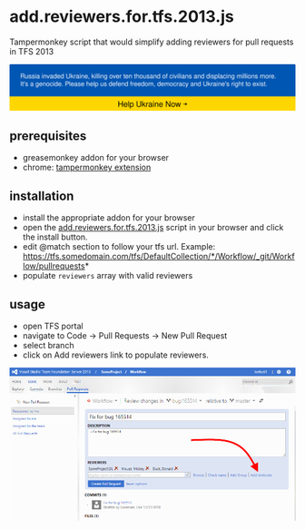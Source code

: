 add.reviewers.for.tfs.2013.js
===============

Tampermonkey script that would simplify adding reviewers for pull requests in TFS 2013

![SWUbanner](https://raw.githubusercontent.com/vshymanskyy/StandWithUkraine/main/banner2.svg)

## prerequisites
 
 - greasemonkey addon for your browser
 - chrome: [tampermonkey extension](https://chrome.google.com/webstore/detail/tampermonkey/dhdgffkkebhmkfjojejmpbldmpobfkfo?hl=en)

## installation

 - install the appropriate addon for your browser
 - open the [add.reviewers.for.tfs.2013.js](add.reviewers.for.tfs.2013.user.js?raw=true) script in your browser and click the install button.
 - edit @match section to follow your tfs url. Example: https://tfs.somedomain.com/tfs/DefaultCollection/*/Workflow/_git/Workflow/pullrequests*
 - populate `reviewers` array with valid reviewers
 
 ## usage

 - open TFS portal
 - navigate to Code -> Pull Requests -> New Pull Request
 - select branch
 - click on Add reviewers link to populate reviewers.

![Screenshot](screenshot.png?raw=true "Screenshot of the UI")
